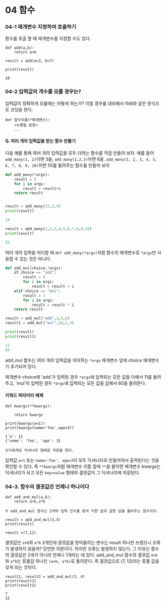 # 04 함수 



### 04-1 매개변수 지정하여 호출하기

함수를 호출 할 때 매개변수를 지정할 수도 있다. 

```
def add(a,b):
	return a+b
	
result = add(a=3, b=7)

print(result)

10
```



### 04-2 입력값의 개수를 모를 경우는?

입력값이 정확하게 모를때는 어떻게 하는가?  이럴 경우를 대비해서 아래와 같은 방식으로 코딩을 한다.

```
def 함수이름(*매개변수): 
    <수행할 문장>
    ...
```



#### Q. 여러 개의 입력값을 받는 함수 만들기

다음 예를 통해 여러 개의 입력값을 모두 더하는 함수를 직접 만들어 보자. 예를 들어 `add_many(1, 2)`이면 3을, `add_many(1,2,3)`이면 6을, `add_many(1, 2, 3, 4, 5, 6, 7, 8, 9, 10)`이면 55를 돌려주는 함수를 만들어 보자

```python
def add_many(*args):
    result = 0
    for i in args:
        result = result+i
    return result


result = add_many(12,3,4)
print(result)

19

result = add_many(1,2,3,4,5,6,7,8,9,10)
print(result)

55
```



여러 개의 입력을 처리할 때 `def add_many(*args)`처럼 함수의 매개변수로 `*args`만 사용할 수 있는 것은 아니다.



```python
def add_mul(choice,*args):
    if choice == "add":
        result = 0
        for i in args:
            result = result + i
    elif choice == "mul":
        result = 1
        for i in args:
            result = result * i
    return result

result = add_mul("add",1,4,6)
result1 = add_mul("mul",10,2,3)

print(result)
print(result1)

11
60
```

add_mul 함수는 여러 개의 입력값을 의미하는 `*args` 매개변수 앞에 choice 매개변수가 추가되어 있다.

매개변수 choice에 'add'가 입력된 경우 `*args`에 입력되는 모든 값을 더해서 11를 돌려주고, 'mul'이 입력된 경우 `*args`에 입력되는 모든 값을 곱해서 60을 돌려준다.



#### 키워드 파라미터 예제



```
def kwargs(**kwargs):
  
    return kwargs

print(kwargs(a=1))
print(kwargs(name='foo',age=3))

{'a': 1}
{'name': 'foo', 'age': 3}

신기하게도 딕셔너리 형태로 저장을 한다.
```



입력값 `a=1` 또는 `name='foo', age=3`이 모두 딕셔너리로 만들어져서 출력된다는 것을 확인할 수 있다. 즉 `**kwargs`처럼 매개변수 이름 앞에 `**`을 붙이면 매개변수 kwargs는 딕셔너리가 되고 모든 `key=value` 형태의 결괏값이 그 딕셔너리에 저장된다.



### 04-3. 함수의 결괏값은 언제나 하나이다

```
def add_and_mul(a,b):
	return a+b,a*b

※ add_and_mul 함수는 2개의 입력 인수를 받아 더한 값과 곱한 값을 돌려주는 함수이다.

result = add_and_mul(3,4)
print(result)

result =(7,12)

```

결괏값은 `a+b`와 `a*b` 2개인데 결괏값을 받아들이는 변수는 result 하나만 쓰였으니 오류가 발생하지 않을까? 당연한 의문이다. 하지만 오류는 발생하지 않는다. 그 이유는 함수의 결괏값은 2개가 아니라 언제나 1개라는 데 있다. add_and_mul 함수의 결괏값 `a+b`와 `a*b`는 튜플값 하나인 `(a+b, a*b)`로 돌려준다. 즉 결괏값으로 (7, 12)라는 튜플 값을 갖게 되는 것이다.

```
result1, result2 = add_and_mul(3, 4)
print(result1)
print(result2)

7
12
```













